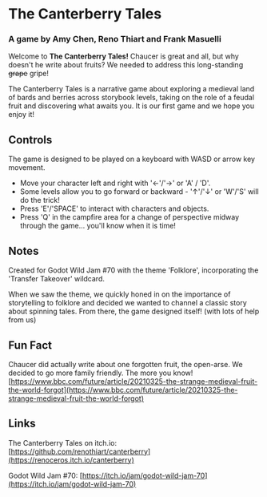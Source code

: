 # The Canterberry Tales
### A game by Amy Chen, Reno Thiart and Frank Masuelli
Welcome to **The Canterberry Tales!** Chaucer is great and all, but why doesn't he write about fruits? We needed to address this long-standing ~~grape~~ gripe!

The Canterberry Tales is a narrative game about exploring a medieval land of bards and berries across storybook levels, taking on the role of a feudal fruit and discovering what awaits you. It is our first game and we hope you enjoy it!

## Controls
The game is designed to be played on a keyboard with WASD or arrow key movement.

- Move your character left and right with '←'/'→' or 'A' / 'D'.
- Some levels allow you to go forward or backward - '↑'/'↓' or 'W'/'S' will do the trick!
- Press 'E'/'SPACE' to interact with characters and objects.
- Press 'Q' in the campfire area for a change of perspective midway through the game... you'll know when it is time!

## Notes
Created for Godot Wild Jam #70 with the theme 'Folklore', incorporating the 'Transfer Takeover' wildcard. 

When we saw the theme, we quickly honed in on the importance of storytelling to folklore and decided we wanted to channel a classic story about spinning tales. From there, the game designed itself! (with lots of help from us)

## Fun Fact
Chaucer did actually write about one forgotten fruit, the open-arse. We decided to go more family friendly. The more you know! [https://www.bbc.com/future/article/20210325-the-strange-medieval-fruit-the-world-forgot](https://www.bbc.com/future/article/20210325-the-strange-medieval-fruit-the-world-forgot)

## Links
The Canterberry Tales on itch.io: [https://github.com/renothiart/canterberry](https://renoceros.itch.io/canterberry)

Godot Wild Jam #70: [https://itch.io/jam/godot-wild-jam-70](https://itch.io/jam/godot-wild-jam-70)
